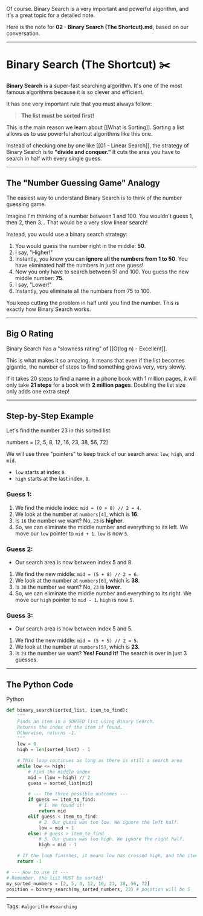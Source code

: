 Of course. Binary Search is a very important and powerful algorithm, and it's a great topic for a detailed note.

Here is the note for **02 - Binary Search (The Shortcut).md**, based on our conversation.

---

# Binary Search (The Shortcut) ✂️

**Binary Search** is a super-fast searching algorithm. It's one of the most famous algorithms because it is so clever and efficient.

It has one very important rule that you must always follow:

> **The list must be sorted first!**

This is the main reason we learn about [[What is Sorting]]. Sorting a list allows us to use powerful shortcut algorithms like this one.

Instead of checking one by one like [[01 - Linear Search]], the strategy of Binary Search is to **"divide and conquer."** It cuts the area you have to search in half with every single guess.

---

## The "Number Guessing Game" Analogy

The easiest way to understand Binary Search is to think of the number guessing game.

Imagine I'm thinking of a number between 1 and 100. You wouldn't guess 1, then 2, then 3... That would be a very slow linear search!

Instead, you would use a binary search strategy:

1. You would guess the number right in the middle: **50**.
2. I say, "Higher!"
3. Instantly, you know you can **ignore all the numbers from 1 to 50**. You have eliminated half the numbers in just one guess!
4. Now you only have to search between 51 and 100. You guess the new middle number: **75**.
5. I say, "Lower!"
6. Instantly, you eliminate all the numbers from 75 to 100.

You keep cutting the problem in half until you find the number. This is exactly how Binary Search works.

---

## Big O Rating

Binary Search has a "slowness rating" of [[O(log n) - Excellent]].

This is what makes it so amazing. It means that even if the list becomes gigantic, the number of steps to find something grows very, very slowly.

If it takes 20 steps to find a name in a phone book with 1 million pages, it will only take **21 steps** for a book with **2 million pages**. Doubling the list size only adds one extra step!

---

## Step-by-Step Example

Let's find the number 23 in this sorted list:

numbers = [2, 5, 8, 12, 16, 23, 38, 56, 72]

We will use three "pointers" to keep track of our search area: `low`, `high`, and `mid`.

- `low` starts at index `0`.
- `high` starts at the last index, `8`.

### Guess 1:

1. We find the middle index: `mid = (0 + 8) // 2 = 4`.
2. We look at the number at `numbers[4]`, which is **16**.
3. Is `16` the number we want? No, `23` is **higher**.
4. So, we can eliminate the middle number and everything to its left. We move our `low` pointer to `mid + 1`. `low` is now `5`.

### Guess 2:

- Our search area is now between index 5 and 8.

1. We find the new middle: `mid = (5 + 8) // 2 = 6`.
2. We look at the number at `numbers[6]`, which is **38**.
3. Is `38` the number we want? No, `23` is **lower**.
4. So, we can eliminate the middle number and everything to its right. We move our `high` pointer to `mid - 1`. `high` is now `5`.

### Guess 3:

- Our search area is now between index 5 and 5.

1. We find the new middle: `mid = (5 + 5) // 2 = 5`.
2. We look at the number at `numbers[5]`, which is **23**.
3. Is `23` the number we want? **Yes! Found it!** The search is over in just 3 guesses.

---

## The Python Code

Python

```Python
def binary_search(sorted_list, item_to_find):
    """
    Finds an item in a SORTED list using Binary Search.
    Returns the index of the item if found.
    Otherwise, returns -1.
    """
    low = 0
    high = len(sorted_list) - 1

    # This loop continues as long as there is still a search area
    while low <= high:
        # Find the middle index
        mid = (low + high) // 2
        guess = sorted_list[mid]

        # --- The three possible outcomes ---
        if guess == item_to_find:
            # 1. We found it!
            return mid
        elif guess < item_to_find:
            # 2. Our guess was too low. We ignore the left half.
            low = mid + 1
        else: # guess > item_to_find
            # 3. Our guess was too high. We ignore the right half.
            high = mid - 1

    # If the loop finishes, it means low has crossed high, and the item was not found.
    return -1

# --- How to use it ---
# Remember, the list MUST be sorted!
my_sorted_numbers = [2, 5, 8, 12, 16, 23, 38, 56, 72]
position = binary_search(my_sorted_numbers, 23) # position will be 5
```

---

Tags: `#algorithm` `#searching`